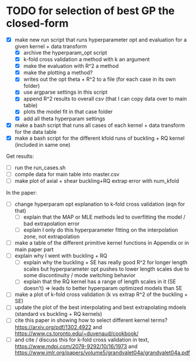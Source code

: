 # TODO for selection of best GP the closed-form

- [x] make new run script that runs hyperparameter opt and evaluation for a given kernel + data transform
    - [x] archive the hyperparam_opt script
    - [x] k-fold cross validation a method with k an argument
    - [x] make the evaluation with R^2 a method
    - [x] make the plotting a method?
    - [x] writes out the opt theta + R^2 to a file (for each case in its own folder)
    - [x] use argparse settings in this script
    - [x] append R^2 results to overall csv (that I can copy data over to main table)
    - [x] plots the model fit in that case folder
    - [x] add all theta hyperparam settings
- [x] make a bash script that runs all cases of each kernel + data transform for the data table
- [x] make a bash script for the different kfold runs of buckling + RQ kernel (included in same one)

Get results:
- [ ] run the run_cases.sh
- [ ] compile data for main table into master.csv
- [ ] make plot of axial + shear buckling+RQ extrap error with num_kfold

In the paper:
- [ ] change hyperparam opt explanation to k-fold cross validation (eqn for that)
    - [ ] explain that the MAP or MLE methods led to overfitting the model / bad extrapolation error
    - [ ] explain I only do this hyperparameter fitting on the interpolation zone, not extrapolation
- [ ] make a table of the different primitive kernel functions in Appendix or in main paper part
- [ ] explain why I went with buckling + RQ
    - [ ] explain why the buckling + SE has really good R^2 for longer length scales but hyperparameter opt pushes to lower length scales due to some discontinuity / mode switching behavior
    - [ ] explain that the RQ kernel has a range of length scales in it (SE doesn't) => leads to better hyperparam optimized models than SE
- [ ] make a plot of k-fold cross validation (k vs extrap R^2 of the buckling + SE)
- [ ] update the plot of the best interpolating and best extrapolating mdoels (standard vs buckling + RQ kernels)
- [ ] cite this paper in showing how to select different kernel terms? https://arxiv.org/pdf/1302.4922 and https://www.cs.toronto.edu/~duvenaud/cookbook/
- [ ] and cite / discuss this for k-fold cross validation in text, https://www.mdpi.com/2079-9292/10/16/1973 and https://www.jmlr.org/papers/volume5/grandvalet04a/grandvalet04a.pdf